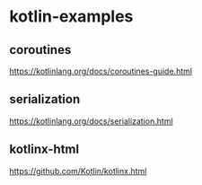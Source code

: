 # kotlin-examples

## coroutines
https://kotlinlang.org/docs/coroutines-guide.html

## serialization
https://kotlinlang.org/docs/serialization.html

## kotlinx-html
https://github.com/Kotlin/kotlinx.html

